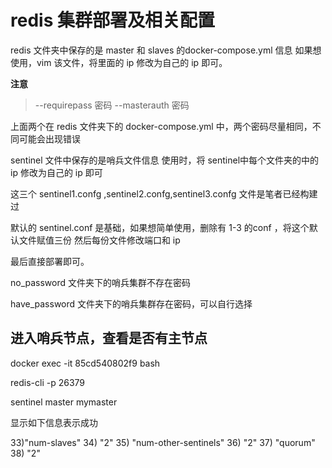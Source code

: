 # redis 集群部署及相关配置

redis 文件夹中保存的是 master 和 slaves 的docker-compose.yml 信息
如果想使用，vim 该文件，将里面的 ip 修改为自己的 ip 即可。

**注意**
> --requirepass 密码 --masterauth 密码

上面两个在 redis 文件夹下的 docker-compose.yml 中，两个密码尽量相同，不同可能会出现错误

sentinel 文件中保存的是哨兵文件信息
使用时，将 sentinel中每个文件夹的中的 ip 修改为自己的 ip 即可


这三个 sentinel1.confg ,sentinel2.confg,sentinel3.confg 文件是笔者已经构建过

默认的 sentinel.conf 是基础，如果想简单使用，删除有 1-3 的conf ，将这个默认文件赋值三份
然后每份文件修改端口和 ip 

最后直接部署即可。

no_password 文件夹下的哨兵集群不存在密码

have_password 文件夹下的哨兵集群存在密码，可以自行选择



## 进入哨兵节点，查看是否有主节点

docker exec -it 85cd540802f9 bash

redis-cli -p 26379

sentinel master mymaster

显示如下信息表示成功

33)"num-slaves"
34) "2"
35) "num-other-sentinels"
36) "2"
37) "quorum"
38) "2"
